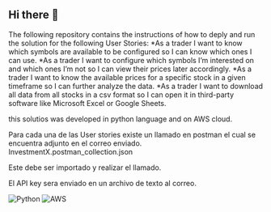 ## Hi there 👋
The following repository contains the instructions of how to deply and run the solution for the following User Stories:
*As a trader I want to know which symbols are available to be configured so I can know which ones I can use.
*As a trader I want to configure which symbols I’m interested on and which ones I’m not so I can view their prices later accordingly.
*As a trader I want to know the available prices for a specific stock in a given timeframe so I can further analyze the data.
*As a trader I want to download all data from all stocks in a csv format so I can open it in third-party software like Microsoft Excel or Google Sheets.

this solutios was developed in python language and on AWS cloud.

Para cada una de las User stories existe un llamado en postman el cual se encuentra adjunto en el correo enviado.
InvestmentX.postman_collection.json

Este debe ser importado y realizar el llamado.

El API key sera enviado en un archivo de texto al correo.

![Python](https://camo.githubusercontent.com/a71f1a20d58a3506dd5f32dcb31461bd5102a0bd33dbf49db9195c589eaca8d7/68747470733a2f2f696d672e736869656c64732e696f2f62616467652f707974686f6e2532302d2532333134333534432e7376673f267374796c653d666f722d7468652d6261646765266c6f676f3d707974686f6e266c6f676f436f6c6f723d7768697465)
![AWS](https://camo.githubusercontent.com/a9a6331c55317d11d34ac8978cc80493d91e4b4a1bedfe3ec7b5d7610d007a47/68747470733a2f2f696d672e736869656c64732e696f2f62616467652f4157532532302d2532334646393930302e7376673f267374796c653d666f722d7468652d6261646765266c6f676f3d616d617a6f6e2d617773266c6f676f436f6c6f723d7768697465)
